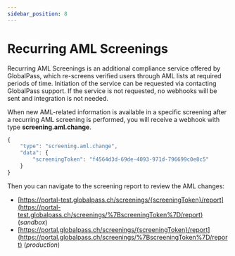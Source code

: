 ```yaml
---
sidebar_position: 8
---
```


# Recurring AML Screenings

Recurring AML Screenings is an additional compliance service offered by GlobalPass, which re-screens verified users through AML lists at required periods of time. Initiation of the service can be requested via contacting GlobalPass support. If the service is not requested, no webhooks will be sent and integration is not needed.

When new AML-related information is available in a specific screening after a recurring AML screening is performed, you will receive a webhook with type **screening.aml.change**.

```js title="Example webhook"
{
    "type": "screening.aml.change",
    "data": {
        "screeningToken": "f4564d3d-69de-4093-971d-796699c0e8c5"
    }
}
```

Then you can navigate to the screening report to review the AML changes:

- [https://portal-test.globalpass.ch/screenings/{screeningToken}/report](https://portal-test.globalpass.ch/screenings/%7BscreeningToken%7D/report) (_sandbox_)
- [https://portal.globalpass.ch/screenings/{screeningToken}/report](https://portal.globalpass.ch/screenings/%7BscreeningToken%7D/report) (_production_)
